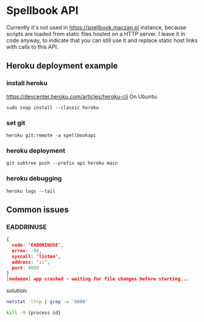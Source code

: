 # Spellbook API

Currently it's not used in https://spellbook.maczan.pl instance, because scripts are loaded from static files hosted on a HTTP server. I leave it in code anyway, to indicate that you can still use it and replace static host links with calls to this API.

## Heroku deployment example

### install heroku

https://devcenter.heroku.com/articles/heroku-cli
On Ubuntu:

```
sudo snap install --classic heroku
```

### set git

```
heroku git:remote -a spellbookapi
```

### heroku deployment

```
git subtree push --prefix api heroku main
```

### heroku debugging

```
heroku logs --tail
```

## Common issues

### EADDRINUSE

```JSON
{
  code: 'EADDRINUSE',
  errno: -98,
  syscall: 'listen',
  address: '::',
  port: 8080
}
[nodemon] app crashed - waiting for file changes before starting...
```

solution:

```sh
netstat -ltnp | grep -w '8080'

kill -9 {process id}
```
